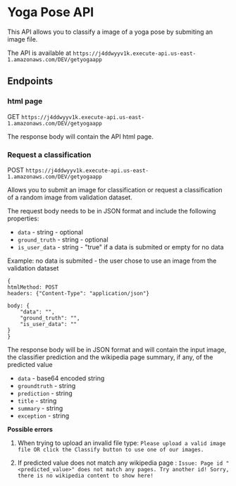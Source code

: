 # Yoga Pose API #

This API allows you to classify a image of a yoga pose by submiting an image file.

The API is available at `https://j4ddwyyv1k.execute-api.us-east-1.amazonaws.com/DEV/getyogaapp`

## Endpoints ##

### html page ###

GET `https://j4ddwyyv1k.execute-api.us-east-1.amazonaws.com/DEV/getyogaapp`

The response body will contain the API html page.

### Request a classification ###

POST `https://j4ddwyyv1k.execute-api.us-east-1.amazonaws.com/DEV/getyogaapp`

Allows you to submit an image for classification or request a classification of a random image from validation dataset.

The request body needs to be in JSON format and include the following properties:

 - `data` - string - optional
 - `ground_truth` - string - optional
 - `is_user_data` - string - "true" if a data is submited or empty for no data

Example: no data is submited - the user chose to use an image from the validation dataset
```
{
htmlMethod: POST
headers: {"Content-Type": "application/json"}

body: {
    "data": "",
    "ground_truth": "",
    "is_user_data": ""
}
}
```

The response body will be in JSON format and will contain the input image, the classifier prediction and the wikipedia page summary, if any, of the predicted value 

 - `data` - base64 encoded string
 - `groundtruth` - string
 - `prediction` - string
 - `title` - string
 - `summary` - string
 - `exception` - string

**Possible errors**

1) When trying to upload an invalid file type:
`Please upload a valid image file OR click the Classify button to use one of our images.`

2) If predicted value does not match any wikipedia page :
`Issue: Page id "<predicted_value>" does not match any pages. Try another id!
Sorry, there is no wikipedia content to show here!`







